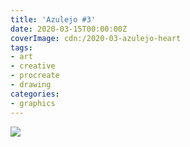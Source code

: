 ```yaml
---
title: 'Azulejo #3'
date: 2020-03-15T00:00:00Z
coverImage: cdn:/2020-03-azulejo-heart
tags:
- art
- creative
- procreate
- drawing
categories:
- graphics
---
```


![](cdn:/2020-03-azulejo-heart?class=fw)
